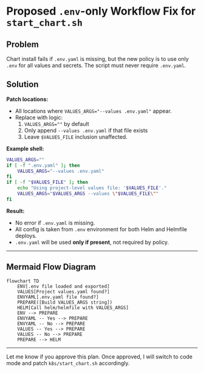 # Proposed `.env`-only Workflow Fix for `start_chart.sh`

## Problem  
Chart install fails if `.env.yaml` is missing, but the new policy is to use only `.env` for all values and secrets. The script must never require `.env.yaml`.

## Solution  
**Patch locations:**  
- All locations where `VALUES_ARGS="--values .env.yaml"` appear.
- Replace with logic:  
    1. `VALUES_ARGS=""` by default  
    2. Only append `--values .env.yaml` if that file exists  
    3. Leave `$VALUES_FILE` inclusion unaffected.

**Example shell:**  
```bash
VALUES_ARGS=""
if [ -f ".env.yaml" ]; then
    VALUES_ARGS="--values .env.yaml"
fi
if [ -f "$VALUES_FILE" ]; then
    echo "Using project-level values file: '$VALUES_FILE'."
    VALUES_ARGS="$VALUES_ARGS --values \"$VALUES_FILE\""
fi
```

**Result:**  
- No error if `.env.yaml` is missing.
- All config is taken from `.env` environment for both Helm and Helmfile deploys.
- `.env.yaml` will be used **only if present**, not required by policy.

---

## Mermaid Flow Diagram

```mermaid
flowchart TD
    ENV[.env file loaded and exported]
    VALUES[Project values.yaml found?]
    ENVYAML[.env.yaml file found?]
    PREPARE([Build VALUES_ARGS string])
    HELM[Call helm/helmfile with VALUES_ARGS]
    ENV --> PREPARE
    ENVYAML -- Yes --> PREPARE
    ENVYAML -- No --> PREPARE
    VALUES -- Yes --> PREPARE
    VALUES -- No --> PREPARE
    PREPARE --> HELM
```

---

Let me know if you approve this plan. Once approved, I will switch to code mode and patch `k8s/start_chart.sh` accordingly.